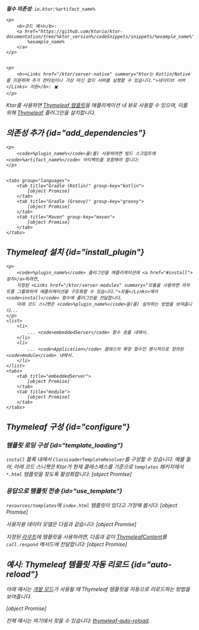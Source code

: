 [//]: # (title: Thymeleaf)

<show-structure for="chapter" depth="2"/>
<primary-label ref="server-plugin"/>

<var name="plugin_name" value="Thymeleaf"/>
<var name="package_name" value="io.ktor.server.thymeleaf"/>
<var name="artifact_name" value="ktor-server-thymeleaf"/>

<tldr>
<p>
<b>필수 의존성</b>: <code>io.ktor:%artifact_name%</code>
</p>
<var name="example_name" value="thymeleaf"/>

    <p>
        <b>코드 예시</b>:
        <a href="https://github.com/ktorio/ktor-documentation/tree/%ktor_version%/codeSnippets/snippets/%example_name%">
            %example_name%
        </a>
    </p>
    

    <p>
        <b><Links href="/ktor/server-native" summary="Ktor는 Kotlin/Native를 지원하며 추가 런타임이나 가상 머신 없이 서버를 실행할 수 있습니다.">네이티브 서버</Links> 지원</b>: ✖️
    </p>
    
</tldr>

Ktor를 사용하면 [Thymeleaf 템플릿](https://www.thymeleaf.org/)을 애플리케이션 내 뷰로 사용할 수 있으며, 이를 위해 [Thymeleaf](https://api.ktor.io/ktor-server/ktor-server-plugins/ktor-server-thymeleaf/io.ktor.server.thymeleaf/-thymeleaf) 플러그인을 설치합니다.

## 의존성 추가 {id="add_dependencies"}

    <p>
        <code>%plugin_name%</code>을(를) 사용하려면 빌드 스크립트에 <code>%artifact_name%</code> 아티팩트를 포함해야 합니다:
    </p>
    

    <tabs group="languages">
        <tab title="Gradle (Kotlin)" group-key="kotlin">
            [object Promise]
        </tab>
        <tab title="Gradle (Groovy)" group-key="groovy">
            [object Promise]
        </tab>
        <tab title="Maven" group-key="maven">
            [object Promise]
        </tab>
    </tabs>
    

## Thymeleaf 설치 {id="install_plugin"}

    <p>
        <code>%plugin_name%</code> 플러그인을 애플리케이션에 <a href="#install">설치</a>하려면,
        지정된 <Links href="/ktor/server-modules" summary="모듈을 사용하면 라우트를 그룹화하여 애플리케이션을 구조화할 수 있습니다.">모듈</Links>에서 <code>install</code> 함수에 플러그인을 전달합니다.
        아래 코드 스니펫은 <code>%plugin_name%</code>을(를) 설치하는 방법을 보여줍니다...
    </p>
    <list>
        <li>
            ... <code>embeddedServer</code> 함수 호출 내에서.
        </li>
        <li>
            ... <code>Application</code> 클래스의 확장 함수인 명시적으로 정의된 <code>module</code> 내에서.
        </li>
    </list>
    <tabs>
        <tab title="embeddedServer">
            [object Promise]
        </tab>
        <tab title="module">
            [object Promise]
        </tab>
    </tabs>
    

## Thymeleaf 구성 {id="configure"}
### 템플릿 로딩 구성 {id="template_loading"}
`install` 블록 내에서 `ClassLoaderTemplateResolver`를 구성할 수 있습니다. 예를 들어, 아래 코드 스니펫은 Ktor가 현재 클래스패스를 기준으로 `templates` 패키지에서 `*.html` 템플릿을 찾도록 활성화합니다:
[object Promise]

### 응답으로 템플릿 전송 {id="use_template"}
<code>resources/templates</code>에 `index.html` 템플릿이 있다고 가정해 봅시다:
[object Promise]

사용자용 데이터 모델은 다음과 같습니다:
[object Promise]

지정된 [라우트](server-routing.md)에 템플릿을 사용하려면, 다음과 같이 [ThymeleafContent](https://api.ktor.io/ktor-server/ktor-server-plugins/ktor-server-thymeleaf/io.ktor.server.thymeleaf/-thymeleaf-content/index.html)를 `call.respond` 메서드에 전달합니다:
[object Promise]

## 예시: Thymeleaf 템플릿 자동 리로드 {id="auto-reload"}

아래 예시는 [개발 모드](server-development-mode.topic)가 사용될 때 Thymeleaf 템플릿을 자동으로 리로드하는 방법을 보여줍니다.

[object Promise]

전체 예시는 여기에서 찾을 수 있습니다: [thymeleaf-auto-reload](https://github.com/ktorio/ktor-documentation/tree/%ktor_version%/codeSnippets/snippets/thymeleaf-auto-reload).